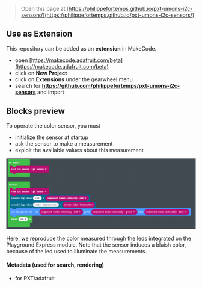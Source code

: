 
> Open this page at [https://philippefortemps.github.io/pxt-umons-i2c-sensors/](https://philippefortemps.github.io/pxt-umons-i2c-sensors/)

## Use as Extension

This repository can be added as an **extension** in MakeCode.

* open [https://makecode.adafruit.com/beta](https://makecode.adafruit.com/beta)
* click on **New Project**
* click on **Extensions** under the gearwheel menu
* search for **https://github.com/philippefortemps/pxt-umons-i2c-sensors** and import

## Blocks preview

To operate the color sensor, you must
* initialize the sensor at startup
* ask the sensor to make a measurement
* exploit the available values about this measurement

![A rendered view of the blocks](https://github.com/philippefortemps/pxt-umons-i2c-sensors/raw/master/pictures/pxt-umons-i2c-sensors-demo.png)

Here, we reproduce the color measured through the leds integrated on the Playground Express module.
Note that the sensor induces a bluish color, because of the led used to illuminate the measurements.

#### Metadata (used for search, rendering)

* for PXT/adafruit
<script src="https://makecode.com/gh-pages-embed.js"></script><script>makeCodeRender("{{ site.makecode.home_url }}", "{{ site.github.owner_name }}/{{ site.github.repository_name }}");</script>
